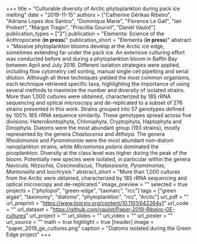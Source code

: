 +++
title = "Culturable diversity of Arctic phytoplankton during pack ice melting"
date = "2019-11-15"
authors = ["Catherine Gérikas Ribeiro", "Adriana Lopes dos Santos", "Dominique Marie", "Florence Le Gall", "Ian Probert", "Margot Tragin", "Priscillia Gourvil", "Daniel Vaulot"]
publication_types = ["2"]
publication = "Elementa: Science of the Anthropocene (**in press**)"
publication_short = "Elementa (**in press**)"
abstract = "Massive phytoplankton blooms develop at the Arctic ice edge, sometimes extending far under the pack ice. An extensive culturing effort was conducted before and during a phytoplankton bloom in Baffin Bay between April and July 2016. Different isolation strategies were applied, including flow cytometry cell sorting, manual single cell pipetting and serial dilution. Although all three techniques yielded the most common organisms, each technique retrieved specific taxa, highlighting the importance of using several methods to maximize the number and diversity of isolated strains. More than 1,000 cultures were obtained, characterized by 18S rRNA sequencing and optical microscopy and de-replicated to a subset of 276 strains presented in this work. Strains grouped into 57 genotypes defined by 100% 18S rRNA sequence similarity. These genotypes spread across five divisions: Heterokontophyta, Chlorophyta, Cryptophyta, Haptophyta and Dinophyta. Diatoms were the most abundant group (193 strains), mostly represented by the genera *Chaetoceros* and *Attheya*. The genera *Rhodomonas* and *Pyramimonas* were the most abundant non-diatom nanoplankton strains, while *Micromonas polaris* dominated the picoplankton. Diversity at the class level was higher during the peak of the bloom. Potentially new species were isolated, in particular within the genera *Navicula, Nitzschia, Coscinodiscus, Thalassiosira, Pyramimonas, Mantoniella* and *Isochrysis*."
abstract_short = "More than 1,000 cultures from the Arctic were obtained, characterized by 18S rRNA sequencing and optical microscopy and de-replicated."
image_preview = ""
selected = true
projects = ["phytopol", "green-edge", "taxmarc", "rcc"]
tags = ["green algae", "taxonomy", "diatoms", "phytoplankton", "rcc", "Arctic"]
url_pdf = ""
url_preprint = "https://www.biorxiv.org/content/10.1101/642264v1"
url_code = ""
url_dataset = "https://github.com/vaulot/Paper-2019-Ribeiro-GE-cultures"
url_project = ""
url_slides = ""
url_video = ""
url_poster = ""
url_source = ""
math = true
highlight = true
[header]
image = "paper_2019_ge_cultures.png"
caption = "Diatoms isolated during the Green Edge project"
+++
